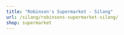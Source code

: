 ```yaml
---
title: "Robinson's Supermarket - Silang"
url: /silang/robinsons-supermarket-silang/
shop: supermarket
---
```

